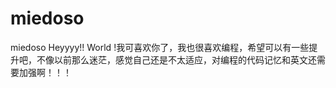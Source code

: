 # miedoso
miedoso
Heyyyy!! World !我可喜欢你了，我也很喜欢编程，希望可以有一些提升吧，不像以前那么迷茫，感觉自己还是不太适应，对编程的代码记忆和英文还需要加强啊！！！